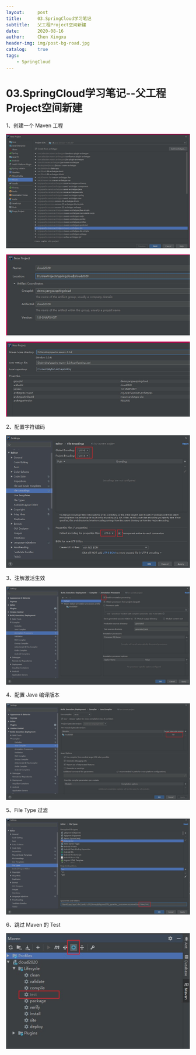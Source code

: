 ```yaml
---
layout:     post
title:      03.SpringCloud学习笔记
subtitle:   父工程Project空间新建
date:       2020-08-16
author:     Chen Xingxu
header-img: img/post-bg-road.jpg
catalog:    true
tags:
    - SpringCloud
---
```

# 03.SpringCloud学习笔记--父工程Project空间新建

1、创建一个 Maven 工程

![](/img-post/2020-08-16-springcloud/03-01.jpg)

![](/img-post/2020-08-16-springcloud/03-02.jpg)

![](/img-post/2020-08-16-springcloud/03-03.jpg)

2、配置字符编码

![](/img-post/2020-08-16-springcloud/03-04.jpg)

3、注解激活生效

![](/img-post/2020-08-16-springcloud/03-05.jpg)

4、配置 Java 编译版本

![](/img-post/2020-08-16-springcloud/03-06.jpg)

5、File Type 过滤

![](/img-post/2020-08-16-springcloud/03-07.jpg)

6、跳过 Maven 的 Test

![](/img-post/2020-08-16-springcloud/03-08.jpg)